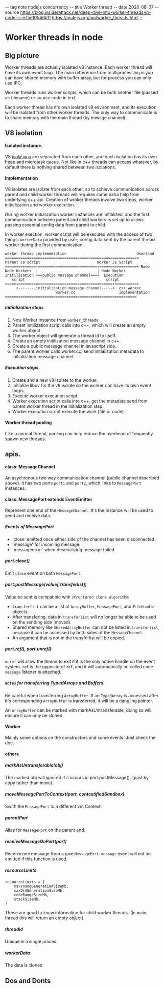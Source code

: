 -- tag note nodejs concurrency
-- title Worker thread
-- date 2020-08-07
-- source https://blog.insiderattack.net/deep-dive-into-worker-threads-in-node-js-e75e10546b11
          https://nodejs.org/api/worker_threads.html
;;
# Worker threads in node

## Big picture
Worker threads are actually isolated v8 instance. Each worker thread will have its own event loop. The main difference from multiprocessing is you can have shared memory with buffer array, but for process you can only use IPC.

Worker threads runs worker scripts, which can be both another file (passed as filename) or source code in text.

Each worker thread has it's own isolated v8 environment, and its execution will be isolated from other worker threads. The only way to communicate is to share memory with the main thread (by messge channel).

## V8 isolation
#### Isolated instance.
V8 [isolations](https://v8docs.nodesource.com/node-0.8/d5/dda/classv8_1_1_isolate.html) are separated from each other, and each isolation has its own heap and microtask queue. Not like in c++ threads can access whatever, by default there is nothing shared between two isolations.

#### Implementation
V8 isolates are isolate from each other, so to achieve communication across parent and child worker threads will requires some extra help from underlying c++ api.  Creation of wroker threads involve two steps, worker initialization and worker execution.

During worker initialization worker instances are initialized, and the first communication between parent and child workers is set up to allows passing essential config data from parent to child.

In worker exection, worker script will be executed with the access of two things: `workerData` provided by user; config data sent by the parent thread worker during the first communication.

```
worker thread implementation                                Userland
============================================================<
Parent Js script                          Worker Js Script
==============↑===========================↑=================< Node
Node Workers  |                           | Node Worker
initilization +==public message channel===+  Execution
   script                                     script
=====↓===========================================↑==========<
     +--------initialization message channel-----+  c++ worker
                       worker.cc                    implementation
============================================================
```

##### Initialization steps
1. New Worker instance from `worker_threads`
2. Parent initilization script calls into c++, which will create an empty worker object.
3. The worker object will generate a thread id to itself.
4. Create an empty initilization message channel in c++.
5. Create a public message channel in javascript side.
6. The parent worker calls worker.cc, send initialization metadata to initialization message channel.

##### Execution steps.
1. Create and a new v8 isolate to the worker.
2. Initialize libuv for the v8 isolate so the worker can have its own event loops.
3. Execute worker execution script.
4. Worker execution script calls into c++, get the metadata send from parent worker thread in the initialization step.
5. Worker execution script execute the work (file or code).

#### Worker thread pooling
Like a normal thread, pooling can help reduce the overhead of frequently spawn new threads.

## apis.
#### class: MessageChannel
An asychronous two way communication channel (public channel described above). It has two ports `port1` and `port2`, which links to `MessagePort` instances.

#### class: MessagePort extends EventEmitter
Represent one end of the `MessageChannel`. It's the instance will be used to send and receive data.

##### Events of MessagePort
- 'close' emitted once either side of the channel has been disconnected.
- 'message' for incoming message
- 'messageerror' when deserializing message failed.

##### port.close()
Emit `close` event on both `MessagePort`.

##### port.postMessage(value[,transferlist])
Value be sent is compatible with `structured clone algorithm`

- `transferlist` can be a list of `ArrayBuffer`, `MessagePort`, and `FileHandle` objects.
- After transfering, data in `transferlist` will no longer be able to be used on the sending side (moved).
- Shared memory like `SharedArrayBuffer` can not be listed in `transferlist`, because it can be accessed by both sides of the `MessageChannel`.
- An argument that is not in the transferlist will be copied.

##### port.ref(), port.unref()
`unref` will allow the thread to exit if it is the only active handle on the event system.
`ref` is the opposite of `ref`, and it will automatically be called once `message` listener is attached.

##### `Notes` for transferring TypedArrays and Buffers.
Be careful when transferring `ArrayBuffer`. If an `TypedArray` is accessed after it's corresponding `ArrayBuffer` is transferred, it will be a dangling pointer.

An `ArrayBuffer` can be marked with markAsUntransferable, doing so will ensure it can only be cloned.

#### Worker
Mainly some options on the constructors and some events. Just check the doc.

#### others
##### markAsUntransferable(obj)
The marked obj will ignored if it occurs in port.postMessage(). (post by copy rather than move).

##### moveMessagePortToContext(port, contextifiedSandbox)
Swith the `MessagePort` to a different vm Context.

##### parentPort
Alias for `MessagePort` on the parent end.

##### receiveMessageOnPort(port)
Receive one message from a give `MessagePort`. `message` event will not be emitted if this function is used.

##### resourceLimits
```
resourceLimits = {
    maxYoungGenerationSizeMb,
    maxOldGenerationSizeMb,
    codeRangeSizeMb,
    stackSizeMb,
}
```
These are good to know information for child worker threads. (In main thread this will return an empty object)

##### threadId
Unique in a single proces.

##### workerData
The data is cloned

## Dos and Donts
